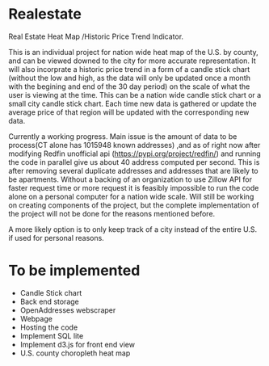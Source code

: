 # Realestate
Real Estate Heat Map /Historic Price Trend Indicator.

This is an individual project for nation wide heat map of the U.S. by county, and can be viewed downed to the city for more accurate representation.
It will also incorprate a historic price trend in a form of a candle stick chart (without the low and high, as the data will only be updated 
once a month with the begining and end of the 30 day period) on the scale of what the user is viewing at the time. This can be a nation wide
candle stick chart or a small city candle stick chart. Each time new data is gathered or update the average price of that region will be updated
with the corresponding new data. 


Currently a working progress. Main issue is the amount of data to be process(CT alone has 1015948 known addresses)
,and as of right now after modifying Redfin unofficial api (https://pypi.org/project/redfin/) and running the code in parallel give us about 40 address computed per second. 
This is after removing several duplicate addresses and addresses that are likely to be apartments.
Without a backing of an organization to use Zillow API for faster request time or more request it is feasibly impossible to run the code alone on a personal computer for a nation wide scale.
Will still be working on creating components of the project, but the complete implementation of the project will not be done for the reasons mentioned before.

A more likely option is to only keep track of a city instead of the entire U.S. if used for personal reasons.

# To be implemented
* Candle Stick chart
* Back end storage
* OpenAddresses webscraper
* Webpage
* Hosting the code
* Implement SQL lite
* Implement d3.js for front end view
* U.S. county choropleth heat map 


